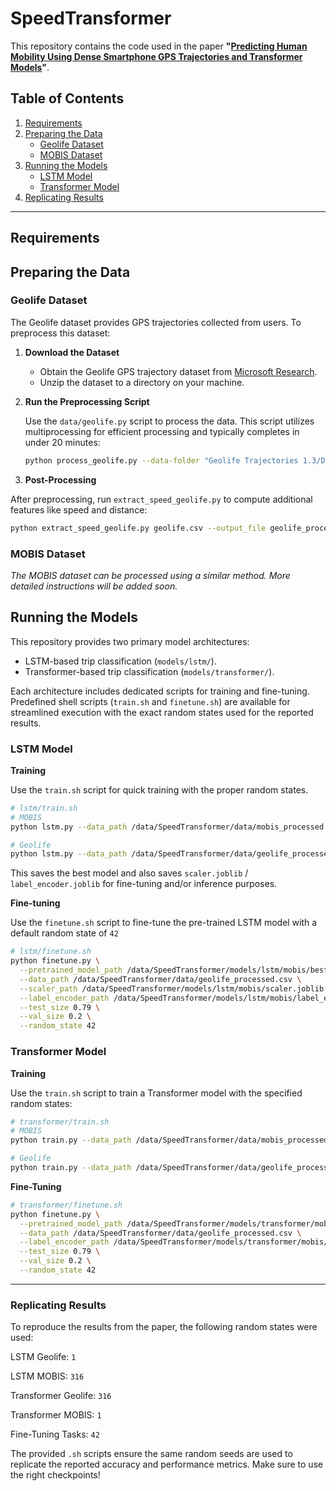 # SpeedTransformer

This repository contains the code used in the paper **"[Predicting Human Mobility Using Dense Smartphone GPS Trajectories and Transformer Models](#)"**. 

## Table of Contents

1. [Requirements](#requirements)
2. [Preparing the Data](#preparing-the-data)  
   - [Geolife Dataset](#geolife-dataset)  
   - [MOBIS Dataset](#mobis-dataset)  
3. [Running the Models](#running-the-models)  
   - [LSTM Model](#lstm-model)   
   - [Transformer Model](#transformer-model)  
4. [Replicating Results](#replicating-results)

---

## Requirements

## Preparing the Data

### Geolife Dataset

The Geolife dataset provides GPS trajectories collected from users. To preprocess this dataset:

1. **Download the Dataset**

   - Obtain the Geolife GPS trajectory dataset from [Microsoft Research](https://www.microsoft.com/en-us/research/publication/geolife-gps-trajectory-dataset-user-guide/).
   - Unzip the dataset to a directory on your machine.

2. **Run the Preprocessing Script**

   Use the `data/geolife.py` script to process the data. This script utilizes multiprocessing for efficient processing and typically completes in under 20 minutes:

   ```bash
   python process_geolife.py --data-folder "Geolife Trajectories 1.3/Data" --output-file "geolife.csv"
   ```
3. **Post-Processing** 

After preprocessing, run `extract_speed_geolife.py` to compute additional features like speed and distance:

```bash
python extract_speed_geolife.py geolife.csv --output_file geolife_processed.csv
``` 

### MOBIS Dataset

_The MOBIS dataset can be processed using a similar method. More detailed instructions will be added soon._

## Running the Models
This repository provides two primary model architectures:

- LSTM-based trip classification (`models/lstm/`).
- Transformer-based trip classification (`models/transformer/`).

Each architecture includes dedicated scripts for training and fine-tuning. Predefined shell scripts (`train.sh` and `finetune.sh`) are available for streamlined execution with the exact random states used for the reported results.

### LSTM Model

**Training**

Use the `train.sh` script for quick training with the proper random states.

```bash
# lstm/train.sh
# MOBIS
python lstm.py --data_path /data/SpeedTransformer/data/mobis_processed.csv --random_state 316

# Geolife
python lstm.py --data_path /data/SpeedTransformer/data/geolife_processed.csv --random_state 1
```

This saves the best model and also saves `scaler.joblib` / `label_encoder.joblib` for fine-tuning and/or inference purposes.

**Fine-tuning**

Use the `finetune.sh` script to fine-tune the pre-trained LSTM model with a default random state of `42`

```bash
# lstm/finetune.sh
python finetune.py \
  --pretrained_model_path /data/SpeedTransformer/models/lstm/mobis/best_model.pth \
  --data_path /data/SpeedTransformer/data/geolife_processed.csv \
  --scaler_path /data/SpeedTransformer/models/lstm/mobis/scaler.joblib \
  --label_encoder_path /data/SpeedTransformer/models/lstm/mobis/label_encoder.joblib \
  --test_size 0.79 \
  --val_size 0.2 \
  --random_state 42
```

### Transformer Model

**Training**

Use the `train.sh` script to train a Transformer model with the specified random states:

```bash
# transformer/train.sh
# MOBIS
python train.py --data_path /data/SpeedTransformer/data/mobis_processed.csv --random_state 316

# Geolife
python train.py --data_path /data/SpeedTransformer/data/geolife_processed.csv --random_state 1
```

**Fine-Tuning**

```bash
# transformer/finetune.sh
python finetune.py \
  --pretrained_model_path /data/SpeedTransformer/models/transformer/mobis/best_model.pth \
  --data_path /data/SpeedTransformer/data/geolife_processed.csv \
  --label_encoder_path /data/SpeedTransformer/models/transformer/mobis/label_encoder.joblib \
  --test_size 0.79 \
  --val_size 0.2 \
  --random_state 42
```

---

### Replicating Results

To reproduce the results from the paper, the following random states were used:

LSTM Geolife: `1`

LSTM MOBIS: `316`

Transformer Geolife: `316`

Transformer MOBIS: `1`

Fine-Tuning Tasks: `42`

The provided `.sh` scripts ensure the same random seeds are used to replicate the reported accuracy and performance metrics. Make sure to use the right checkpoints!

